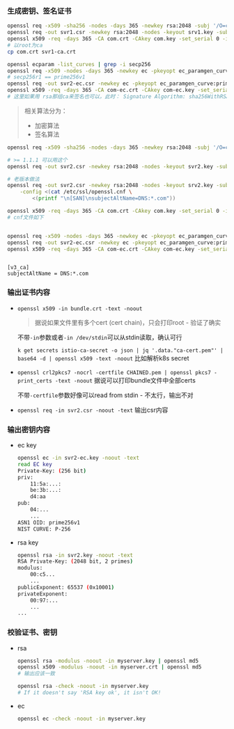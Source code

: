

### 生成密钥、签名证书

```sh
openssl req -x509 -sha256 -nodes -days 365 -newkey rsa:2048 -subj '/O=com/CN=com' -keyout com.key -out com.crt  # Public Key Algorithm: rsaEncryption, Signature Algorithm: sha256WithRSAEncryption
openssl req -out svr1.csr -newkey rsa:2048 -nodes -keyout srv1.key -subj "/CN=*.com/O=svr1"  # Public Key Algorithm: rsaEncryption
openssl x509 -req -days 365 -CA com.crt -CAkey com.key -set_serial 0 -in svr1.csr -out svr1.crt  # Signature Algorithm: sha256WithRSAEncryption
# 以root为ca
cp com.crt svr1-ca.crt
```

```sh
openssl ecparam -list_curves | grep -i secp256
openssl req -x509 -nodes -days 365 -newkey ec -pkeyopt ec_paramgen_curve:prime256v1 -subj '/O=com/CN=com' -keyout com-ec.key -out com-ec.crt  # Public Key Algorithm: id-ecPublicKey
# secp256r1 == prime256v1
openssl req -out svr2-ec.csr -newkey ec -pkeyopt ec_paramgen_curve:prime256v1 -nodes -keyout srv2-ec.key -subj "/CN=*.com/O=svr1"
openssl x509 -req -days 365 -CA com-ec.crt -CAkey com-ec.key -set_serial 0 -in svr2-ec.csr -out svr2-ec.crt  # Signature Algorithm: ecdsa-with-SHA256
# 这里如果用 rsa那组ca来签名也可以，此时： Signature Algorithm: sha256WithRSAEncryption
```

> 相关算法分为：
>
> * 加密算法
> * 签名算法





```sh
openssl req -x509 -sha256 -nodes -days 365 -newkey rsa:2048 -subj '/O=com/CN=com' -keyout com.key -out com.crt

# >= 1.1.1 可以用这个
openssl req -out svr2.csr -newkey rsa:2048 -nodes -keyout svr2.key -subj "/CN=*.com/O=svr2" -addext "subjectAltName = DNS:*.com"

# 老版本做法
openssl req -out svr2.csr -newkey rsa:2048 -nodes -keyout srv2.key -subj "/CN=*.com/O=svr2" -addext "subjectAltName = DNS:*.com"     -reqexts SAN \
    -config <(cat /etc/ssl/openssl.cnf \
        <(printf "\n[SAN]\nsubjectAltName=DNS:*.com")) 

openssl x509 -req -days 365 -CA com.crt -CAkey com.key -set_serial 0 -in svr2.csr -out svr2.crt -extensions v3_ca -extfile ./ssl-extensions-x509.cnf
# cnf文件如下


openssl req -x509 -nodes -days 365 -newkey ec -pkeyopt ec_paramgen_curve:prime256v1 -subj '/O=com/CN=com' -keyout com-ec.key -out com-ec.crt
openssl req -out svr2-ec.csr -newkey ec -pkeyopt ec_paramgen_curve:prime256v1 -nodes -keyout svr2-ec.key -subj "/CN=*.com/O=svr1" -addext "subjectAltName = DNS:*.com"
openssl x509 -req -days 365 -CA com-ec.crt -CAkey com-ec.key -set_serial 0 -in svr2-ec.csr -out svr2-ec.crt -extensions v3_ca -extfile ./ssl-extensions-x509.cnf



```



```properties
[v3_ca]
subjectAltName = DNS:*.com
```





### 输出证书内容

* `openssl x509 -in bundle.crt -text -noout`
  
  > 据说如果文件里有多个cert (cert chain)，只会打印root - 验证了确实
  
  不带`-in`参数或者`-in /dev/stdin`可以从stdin读取，确认可行
  
  `k get secrets istio-ca-secret -o json | jq '.data."ca-cert.pem"' | base64 -d | openssl x509 -text -noout` 比如解析k8s secret
  
* `openssl crl2pkcs7 -nocrl -certfile CHAINED.pem | openssl pkcs7 -print_certs -text -noout`
  据说可以打印bundle文件中全部certs

  不带`-certfile`参数好像可以read from stdin - 不太行，输出不对
  
* `openssl req -in svr2.csr -noout -text` 输出csr内容



### 输出密钥内容

* ec key

  ```sh
  openssl ec -in svr2-ec.key -noout -text
  read EC key
  Private-Key: (256 bit)
  priv:
      11:5a:...:
      be:3b:...:
      d4:aa
  pub:
      04:...
      ...
  ASN1 OID: prime256v1
  NIST CURVE: P-256
  ```

* rsa key

  ```sh
  openssl rsa -in svr2.key -noout -text
  RSA Private-Key: (2048 bit, 2 primes)
  modulus:
      00:c5...
      ...
  publicExponent: 65537 (0x10001)
  privateExponent:
      00:97:...
      ...
  ...    
  ```

  

### 校验证书、密钥

* rsa

  ```sh
  openssl rsa -modulus -noout -in myserver.key | openssl md5
  openssl x509 -modulus -noout -in myserver.crt | openssl md5
  # 输出应该一致
  
  openssl rsa -check -noout -in myserver.key
  # If it doesn't say 'RSA key ok', it isn't OK!
  ```

* ec

  ```sh
  openssl ec -check -noout -in myserver.key
  ```

  